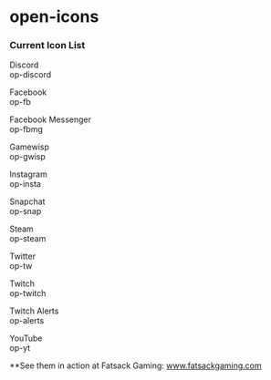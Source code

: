 # open-icons

<h3>Current Icon List</h3>

Discord<br>
op-discord

Facebook<br>
op-fb

Facebook Messenger<br>
op-fbmg

Gamewisp<br>
op-gwisp

Instagram<br>
op-insta

Snapchat<br>
op-snap

Steam<br>
op-steam

Twitter<br>
op-tw

Twitch<br>
op-twitch

Twitch Alerts<br>
op-alerts

YouTube<br>
op-yt

**See them in action at Fatsack Gaming: www.fatsackgaming.com